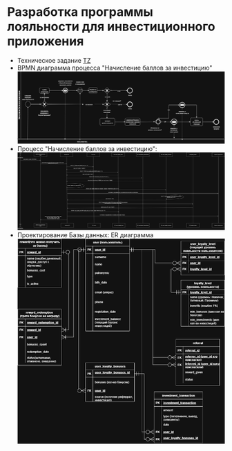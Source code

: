 # Разработка программы лояльности для инвестиционного приложения
* Техническое задание [TZ](https://github.com/404-veronika/testsystemanalitic/blob/main/Invest%20Capital%20Bonus.pdf)
* BPMN диаграмма процесса "Начисление баллов за инвестицию" ![BPMN.drawio.png](https://github.com/404-veronika/testsystemanalitic/blob/main/Images/BPMN.drawio.png)
* Процесс "Начисление баллов за инвестицию":![sequence.drawio.png](Images/sequence.drawio.png) 
* Проектирование Базы данных: ER диаграмма ![ER.drawio.png](Images/ER.drawio.png)
